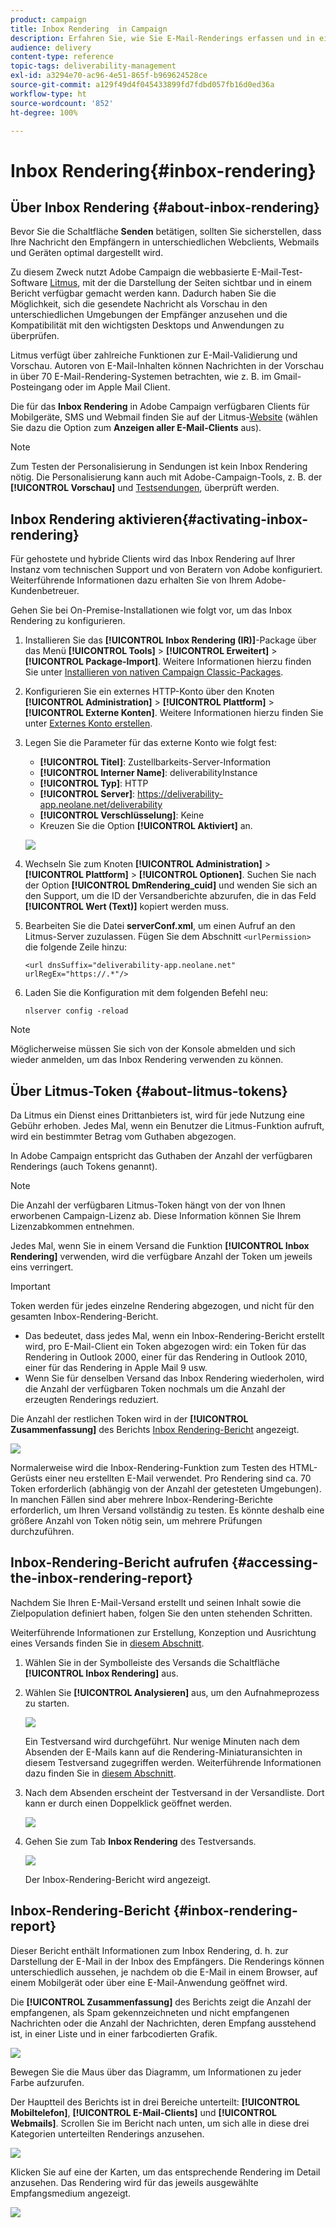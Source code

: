 ```yaml
---
product: campaign
title: Inbox Rendering  in Campaign
description: Erfahren Sie, wie Sie E-Mail-Renderings erfassen und in einem speziellen Bericht verfügbar machen
audience: delivery
content-type: reference
topic-tags: deliverability-management
exl-id: a3294e70-ac96-4e51-865f-b969624528ce
source-git-commit: a129f49d4f045433899fd7fdbd057fb16d0ed36a
workflow-type: ht
source-wordcount: '852'
ht-degree: 100%

---
```


# Inbox Rendering{#inbox-rendering}

## Über Inbox Rendering {#about-inbox-rendering}

Bevor Sie die Schaltfläche **Senden** betätigen, sollten Sie sicherstellen, dass Ihre Nachricht den Empfängern in unterschiedlichen Webclients, Webmails und Geräten optimal dargestellt wird.

Zu diesem Zweck nutzt Adobe Campaign die webbasierte E-Mail-Test-Software [Litmus](https://litmus.com/email-testing), mit der die Darstellung der Seiten sichtbar und in einem Bericht verfügbar gemacht werden kann. Dadurch haben Sie die Möglichkeit, sich die gesendete Nachricht als Vorschau in den unterschiedlichen Umgebungen der Empfänger anzusehen und die Kompatibilität mit den wichtigsten Desktops und Anwendungen zu überprüfen.

Litmus verfügt über zahlreiche Funktionen zur E-Mail-Validierung und Vorschau. Autoren von E-Mail-Inhalten können Nachrichten in der Vorschau in über 70 E-Mail-Rendering-Systemen betrachten, wie z. B. im Gmail-Posteingang oder im Apple Mail Client.

Die für das **Inbox Rendering** in Adobe Campaign verfügbaren Clients für Mobilgeräte, SMS und Webmail finden Sie auf der Litmus-[Website](https://litmus.com/email-testing) (wählen Sie dazu die Option zum **Anzeigen aller E-Mail-Clients** aus).

>[!NOTE]
>
>Zum Testen der Personalisierung in Sendungen ist kein Inbox Rendering nötig. Die Personalisierung kann auch mit Adobe-Campaign-Tools, z. B. der **[!UICONTROL Vorschau]** und [Testsendungen](steps-validating-the-delivery.md#sending-a-proof), überprüft werden.

## Inbox Rendering aktivieren{#activating-inbox-rendering}

Für gehostete und hybride Clients wird das Inbox Rendering auf Ihrer Instanz vom technischen Support und von Beratern von Adobe konfiguriert. Weiterführende Informationen dazu erhalten Sie von Ihrem Adobe-Kundenbetreuer.

Gehen Sie bei On-Premise-Installationen wie folgt vor, um das Inbox Rendering zu konfigurieren.

1. Installieren Sie das **[!UICONTROL Inbox Rendering (IR)]**-Package über das Menü **[!UICONTROL Tools]** > **[!UICONTROL Erweitert]** > **[!UICONTROL Package-Import]**. Weitere Informationen hierzu finden Sie unter [Installieren von nativen Campaign Classic-Packages](../../installation/using/installing-campaign-standard-packages.md).
1. Konfigurieren Sie ein externes HTTP-Konto über den Knoten **[!UICONTROL Administration]** > **[!UICONTROL Plattform]** > **[!UICONTROL Externe Konten]**. Weitere Informationen hierzu finden Sie unter [Externes Konto erstellen](../../installation/using/external-accounts.md#creating-an-external-account).
1. Legen Sie die Parameter für das externe Konto wie folgt fest:
   * **[!UICONTROL Titel]**: Zustellbarkeits-Server-Information
   * **[!UICONTROL Interner Name]**: deliverabilityInstance
   * **[!UICONTROL Typ]**: HTTP
   * **[!UICONTROL Server]**: https://deliverability-app.neolane.net/deliverability
   * **[!UICONTROL Verschlüsselung]**: Keine
   * Kreuzen Sie die Option **[!UICONTROL Aktiviert]** an.

   ![](assets/s_tn_inbox_rendering_external-account.png)

1. Wechseln Sie zum Knoten **[!UICONTROL Administration]** > **[!UICONTROL Plattform]** > **[!UICONTROL Optionen]**. Suchen Sie nach der Option **[!UICONTROL DmRendering_cuid]** und wenden Sie sich an den Support, um die ID der Versandberichte abzurufen, die in das Feld **[!UICONTROL Wert (Text)]** kopiert werden muss.
1. Bearbeiten Sie die Datei **serverConf.xml**, um einen Aufruf an den Litmus-Server zuzulassen. Fügen Sie dem Abschnitt `<urlPermission>` die folgende Zeile hinzu:

   ```
   <url dnsSuffix="deliverability-app.neolane.net" urlRegEx="https://.*"/>
   ```

1. Laden Sie die Konfiguration mit dem folgenden Befehl neu:

   ```
   nlserver config -reload
   ```

>[!NOTE]
>
>Möglicherweise müssen Sie sich von der Konsole abmelden und sich wieder anmelden, um das Inbox Rendering verwenden zu können.

## Über Litmus-Token {#about-litmus-tokens}

Da Litmus ein Dienst eines Drittanbieters ist, wird für jede Nutzung eine Gebühr erhoben. Jedes Mal, wenn ein Benutzer die Litmus-Funktion aufruft, wird ein bestimmter Betrag vom Guthaben abgezogen.

In Adobe Campaign entspricht das Guthaben der Anzahl der verfügbaren Renderings (auch Tokens genannt).

>[!NOTE]
>
>Die Anzahl der verfügbaren Litmus-Token hängt von der von Ihnen erworbenen Campaign-Lizenz ab. Diese Information können Sie Ihrem Lizenzabkommen entnehmen.

Jedes Mal, wenn Sie in einem Versand die Funktion **[!UICONTROL Inbox Rendering]** verwenden, wird die verfügbare Anzahl der Token um jeweils eins verringert.

>[!IMPORTANT]
>
>Token werden für jedes einzelne Rendering abgezogen, und nicht für den gesamten Inbox-Rendering-Bericht.
>
>* Das bedeutet, dass jedes Mal, wenn ein Inbox-Rendering-Bericht erstellt wird, pro E-Mail-Client ein Token abgezogen wird: ein Token für das Rendering in Outlook 2000, einer für das Rendering in Outlook 2010, einer für das Rendering in Apple Mail 9 usw.
>* Wenn Sie für denselben Versand das Inbox Rendering wiederholen, wird die Anzahl der verfügbaren Token nochmals um die Anzahl der erzeugten Renderings reduziert.

>



Die Anzahl der restlichen Token wird in der **[!UICONTROL Zusammenfassung]** des Berichts [Inbox Rendering-Bericht](#inbox-rendering-report) angezeigt.

![](assets/s_tn_inbox_rendering_tokens.png)

Normalerweise wird die Inbox-Rendering-Funktion zum Testen des HTML-Gerüsts einer neu erstellten E-Mail verwendet. Pro Rendering sind ca. 70 Token erforderlich (abhängig von der Anzahl der getesteten Umgebungen). In manchen Fällen sind aber mehrere Inbox-Rendering-Berichte erforderlich, um Ihren Versand vollständig zu testen. Es könnte deshalb eine größere Anzahl von Token nötig sein, um mehrere Prüfungen durchzuführen.

## Inbox-Rendering-Bericht aufrufen {#accessing-the-inbox-rendering-report}

Nachdem Sie Ihren E-Mail-Versand erstellt und seinen Inhalt sowie die Zielpopulation definiert haben, folgen Sie den unten stehenden Schritten.

Weiterführende Informationen zur Erstellung, Konzeption und Ausrichtung eines Versands finden Sie in [diesem Abschnitt](about-email-channel.md).

1. Wählen Sie in der Symbolleiste des Versands die Schaltfläche **[!UICONTROL Inbox Rendering]** aus.
1. Wählen Sie **[!UICONTROL Analysieren]** aus, um den Aufnahmeprozess zu starten.

   ![](assets/s_tn_inbox_rendering_button.png)

   Ein Testversand wird durchgeführt. Nur wenige Minuten nach dem Absenden der E-Mails kann auf die Rendering-Miniaturansichten in diesem Testversand zugegriffen werden. Weiterführende Informationen dazu finden Sie in [diesem Abschnitt](steps-validating-the-delivery.md#sending-a-proof).

1. Nach dem Absenden erscheint der Testversand in der Versandliste. Dort kann er durch einen Doppelklick geöffnet werden.

   ![](assets/s_tn_inbox_rendering_delivery_list.png)

1. Gehen Sie zum Tab **Inbox Rendering** des Testversands.

   ![](assets/s_tn_inbox_rendering_tab.png)

   Der Inbox-Rendering-Bericht wird angezeigt.

## Inbox-Rendering-Bericht {#inbox-rendering-report}

Dieser Bericht enthält Informationen zum Inbox Rendering, d. h. zur Darstellung der E-Mail in der Inbox des Empfängers. Die Renderings können unterschiedlich aussehen, je nachdem ob die E-Mail in einem Browser, auf einem Mobilgerät oder über eine E-Mail-Anwendung geöffnet wird.

Die **[!UICONTROL Zusammenfassung]** des Berichts zeigt die Anzahl der empfangenen, als Spam gekennzeichneten und nicht empfangenen Nachrichten oder die Anzahl der Nachrichten, deren Empfang ausstehend ist, in einer Liste und in einer farbcodierten Grafik.

![](assets/s_tn_inbox_rendering_summary.png)

Bewegen Sie die Maus über das Diagramm, um Informationen zu jeder Farbe aufzurufen.

Der Hauptteil des Berichts ist in drei Bereiche unterteilt: **[!UICONTROL Mobiltelefon]**, **[!UICONTROL E-Mail-Clients]** und **[!UICONTROL Webmails]**. Scrollen Sie im Bericht nach unten, um sich alle in diese drei Kategorien unterteilten Renderings anzusehen.

![](assets/s_tn_inbox_rendering_report.png)

Klicken Sie auf eine der Karten, um das entsprechende Rendering im Detail anzusehen. Das Rendering wird für das jeweils ausgewählte Empfangsmedium angezeigt.

![](assets/s_tn_inbox_rendering_example.png)
